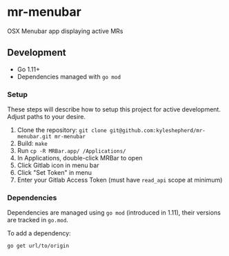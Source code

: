 # mr-menubar

OSX Menubar app displaying active MRs

## Development

- Go 1.11+
- Dependencies managed with `go mod`

### Setup

These steps will describe how to setup this project for active development. Adjust paths to your desire.

1. Clone the repository: `git clone git@github.com:kyleshepherd/mr-menubar.git mr-menubar`
2. Build: `make`
3. Run `cp -R MRBar.app/ /Applications/`
4. In Applications, double-click MRBar to open
5. Click Gitlab icon in menu bar
6. Click "Set Token" in menu
7. Enter your Gitlab Access Token (must have `read_api` scope at minimum)

### Dependencies

Dependencies are managed using `go mod` (introduced in 1.11), their versions
are tracked in `go.mod`.

To add a dependency:

```
go get url/to/origin
```
